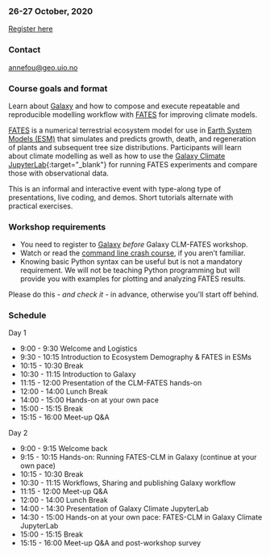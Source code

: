 

### 26-27 October, 2020

<a class="btn btn-success" href="https://nettskjema.no/a/165669" data-mode="1" target="_blank">Register here</a>

### Contact

annefou@geo.uio.no


### Course goals and format

Learn about [Galaxy](https://galaxyproject.org/) and how to compose and execute repeatable and reproducible modelling workflow with [FATES](https://fates-docs.readthedocs.io/) for improving climate models.

[FATES](https://fates-docs.readthedocs.io/) is a numerical terrestrial ecosystem model for use in [Earth System Models (ESM)](https://soccom.princeton.edu/content/what-earth-system-model-esm) that simulates and predicts growth, death, and regeneration of plants and subsequent tree size distributions. Participants will learn about climate modelling as well as how to use the [Galaxy Climate JupyterLab](https://live.usegalaxy.eu/?tool_id=interactive_tool_climate_notebook){:target="_blank"} for running FATES experiments and compare those with observational data.

This is an informal and interactive event with type-along type
of presentations, live coding, and demos. Short tutorials alternate
with practical exercises.



### Workshop requirements

- You need to register to [Galaxy](https://climate.usegalaxy.eu/)  *before* Galaxy CLM-FATES workshop.
- Watch or read the [command line crash course](https://scicomp.aalto.fi/scicomp/shell/), if you aren’t familiar.
- Knowing basic Python syntax can be useful but is not a mandatory requirement. We will not be teaching Python programming but will provide you with examples for plotting and analyzing FATES results. 

Please do this - *and check it* - in advance, otherwise you'll start off
behind.

### Schedule

Day 1

- 9:00 - 9:30 Welcome and Logistics
- 9:30 - 10:15 Introduction to Ecosystem Demography & FATES in ESMs
- 10:15 - 10:30 Break
- 10:30 - 11:15 Introduction to Galaxy
- 11:15 - 12:00 Presentation of the CLM-FATES hands-on
- 12:00 - 14:00 Lunch Break
- 14:00 - 15:00 Hands-on at your own pace
- 15:00 - 15:15 Break
- 15:15 - 16:00 Meet-up Q&A
  
Day 2
- 9:00 - 9:15 Welcome back
- 9:15 - 10:15 Hands-on: Running FATES-CLM in Galaxy (continue at your own pace)
- 10:15 - 10:30 Break
- 10:30 - 11:15 Workflows, Sharing and publishing Galaxy workflow
- 11:15 - 12:00 Meet-up Q&A
- 12:00 - 14:00 Lunch Break
- 14:00 - 14:30 Presentation of Galaxy Climate JupyterLab
- 14:30 - 15:00 Hands-on at your own pace: FATES-CLM in Galaxy Climate JupyterLab
- 15:00 - 15:15 Break
- 15:15 - 16:00 Meet-up Q&A and post-workshop survey


